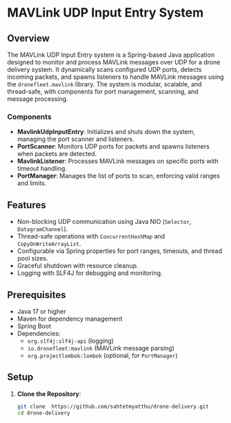 # MAVLink UDP Input Entry System

## Overview
The MAVLink UDP Input Entry system is a Spring-based Java application designed to monitor and process MAVLink messages over UDP for a drone delivery system. It dynamically scans configured UDP ports, detects incoming packets, and spawns listeners to handle MAVLink messages using the `dronefleet.mavlink` library. The system is modular, scalable, and thread-safe, with components for port management, scanning, and message processing.

### Components
- **MavlinkUdpInputEntry**: Initializes and shuts down the system, managing the port scanner and listeners.
- **PortScanner**: Monitors UDP ports for packets and spawns listeners when packets are detected.
- **MavlinkListener**: Processes MAVLink messages on specific ports with timeout handling.
- **PortManager**: Manages the list of ports to scan, enforcing valid ranges and limits.

## Features
- Non-blocking UDP communication using Java NIO (`Selector`, `DatagramChannel`).
- Thread-safe operations with `ConcurrentHashMap` and `CopyOnWriteArrayList`.
- Configurable via Spring properties for port ranges, timeouts, and thread pool sizes.
- Graceful shutdown with resource cleanup.
- Logging with SLF4J for debugging and monitoring.

## Prerequisites
- Java 17 or higher
- Maven for dependency management
- Spring Boot
- Dependencies:
    - `org.slf4j:slf4j-api` (logging)
    - `io.dronefleet:mavlink` (MAVLink message parsing)
    - `org.projectlombok:lombok` (optional, for `PortManager`)

## Setup
1. **Clone the Repository**:
   ```bash
   git clone  https://github.com/sahtetmyatthu/drone-delivery.git
   cd drone-delivery

